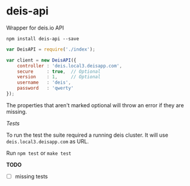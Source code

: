 deis-api
========

Wrapper for deis.io API

`npm install deis-api --save`

```js
var DeisAPI = require('./index');

var client = new DeisAPI({
    controller : 'deis.local3.deisapp.com',
    secure     : true,  // Optional
    version    : 1,     // Optional
    username   : 'deis',
    password   : 'qwerty'
});
```

The properties that aren't marked optional will throw an error if they are missing.

*Tests*

To run the test the suite required a running deis cluster. It will use `deis.local3.deisapp.com` as URL.

Run `npm test` or `make test`

**TODO**
- [ ] missing tests
